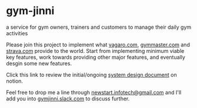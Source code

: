 # gym-jinni
a service for gym owners, trainers and customers to manage their daily gym activities

Please join this project to implement what [vagaro.com](https://wwww.vagaro.com), [gymmaster.com](https://www.gymmaster.com) and [strava.com](https://www.strava.com) provide to the world. 
Start from implementing minimum viable key features, work towards providing other major features, and eventually desgin some new features. 

Click this link to review the initial/ongoing [system design document]( https://www.notion.so/d0ca654781a9407199fe1c1abf6e99c7?v=7d033ab95d3e49f4a0b43f211f970a6e) on notion.

Feel free to drop me a line through newstart.infotech@gmail.com and I'll add you into [gymjinni.slack.com](https://gymjinni.slack.com) to discuss further.
